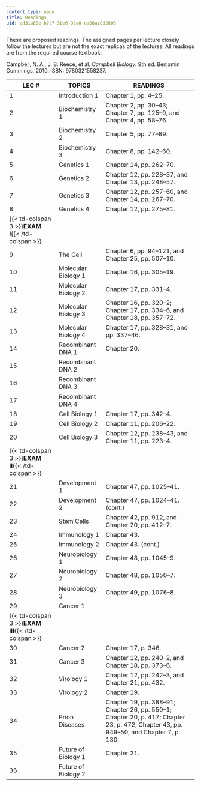```yaml
---
content_type: page
title: Readings
uid: ed31a68e-b7c7-3be6-92a0-ea08ac8d2606
---
```


These are proposed readings. The assigned pages per lecture closely follow the lectures but are not the exact replicas of the lectures. All readings are from the required course textbook:

Campbell, N. A., J. B. Reece, et al. _Campbell Biology_. 9th ed. Benjamin Cummings, 2010. ISBN: 9780321558237.

| LEC # | TOPICS | READINGS |
| --- | --- | --- |
| 1 | Introduction 1 | Chapter 1, pp. 4–25. |
| 2 | Biochemistry 1 | Chapter 2, pp. 30–43; Chapter 7, pp. 125–9, and Chapter 4, pp. 58–76. |
| 3 | Biochemistry 2 | Chapter 5, pp. 77–89. |
| 4 | Biochemistry 3 | Chapter 8, pp. 142–60. |
| 5 | Genetics 1 | Chapter 14, pp. 262–70. |
| 6 | Genetics 2 | Chapter 12, pp. 228–37, and Chapter 13, pp. 248–57. |
| 7 | Genetics 3 | Chapter 12, pp. 257–60, and Chapter 14, pp. 267–70. |
| 8 | Genetics 4 | Chapter 12, pp. 275–81. |
| {{< td-colspan 3 >}}**EXAM I**{{< /td-colspan >}} |||
| 9 | The Cell | Chapter 6, pp. 94–121, and Chapter 25, pp. 507–10. |
| 10 | Molecular Biology 1 | Chapter 16, pp. 305–19. |
| 11 | Molecular Biology 2 | Chapter 17, pp. 331–4. |
| 12 | Molecular Biology 3 | Chapter 16, pp. 320–2; Chapter 17, pp. 334–6, and Chapter 18, pp. 357–72. |
| 13 | Molecular Biology 4 | Chapter 17, pp. 328–31, and pp. 337–46. |
| 14 | Recombinant DNA 1 | Chapter 20. |
| 15 | Recombinant DNA 2 |
| 16 | Recombinant DNA 3 |
| 17 | Recombinant DNA 4 |
| 18 | Cell Biology 1 | Chapter 17, pp. 342–4. |
| 19 | Cell Biology 2 | Chapter 11, pp. 206–22. |
| 20 | Cell Biology 3 | Chapter 12, pp. 238–43, and Chapter 11, pp. 223–4. |
| {{< td-colspan 3 >}}**EXAM II**{{< /td-colspan >}} |||
| 21 | Development 1 | Chapter 47, pp. 1025–41. |
| 22 | Development 2 | Chapter 47, pp. 1024–41. (cont.) |
| 23 | Stem Cells | Chapter 42, pp. 912, and Chapter 20, pp. 412–7. |
| 24 | Immunology 1 | Chapter 43. |
| 25 | Immunology 2 | Chapter 43. (cont.) |
| 26 | Neurobiology 1 | Chapter 48, pp. 1045–9. |
| 27 | Neurobiology 2 | Chapter 48, pp. 1050–7. |
| 28 | Neurobiology 3 | Chapter 49, pp. 1076–8. |
| 29 | Cancer 1 | &nbsp; |
| {{< td-colspan 3 >}}**EXAM III**{{< /td-colspan >}} |||
| 30 | Cancer 2 | Chapter 17, p. 346. |
| 31 | Cancer 3 | Chapter 12, pp. 240–2, and Chapter 18, pp. 373–6. |
| 32 | Virology 1 | Chapter 12, pp. 242–3, and Chapter 21, pp. 432. |
| 33 | Virology 2 | Chapter 19. |
| 34 | Prion Diseases | Chapter 19, pp. 388–91; Chapter 26, pp. 550–1; Chapter 20, p. 417; Chapter 23, p. 472; Chapter 43, pp. 949–50, and Chapter 7, p. 130. |
| 35 | Future of Biology 1 | Chapter 21. |
| 36 | Future of Biology 2